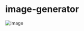 # image-generator
![image](https://github.com/raduma142/image-generator/assets/69161202/1e1979fd-d54e-4439-8e78-23fa9307189b)
